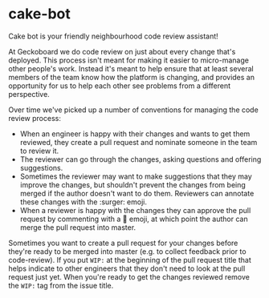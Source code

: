 # cake-bot

Cake bot is your friendly neighbourhood code review assistant!

At Geckoboard we do code review on just about every change that's deployed.
This process isn't meant for making it easier to micro-manage other people's
work. Instead it's meant to help ensure that at least several members of the
team know how the platform is changing, and provides an opportunity for us to
help each other see problems from a different perspective.

Over time we've picked up a number of conventions for managing the code review
process:

* When an engineer is happy with their changes and wants to get them reviewed,
  they create a pull request and nominate someone in the team to review it.
* The reviewer can go through the changes, asking questions and offering suggestions.
* Sometimes the reviewer may want to make suggestions that they may improve the changes,
  but shouldn't prevent the changes from being merged if the author doesn't want to do
  them. Reviewers can annotate these changes with the :surger: emoji.
* When a reviewer is happy with the changes they can approve the pull request by commenting
  with a :cake: emoji, at which point the author can merge the pull request into master.

Sometimes you want to create a pull request for your changes before they're ready to be
merged into master (e.g. to collect feedback prior to code-review). If you put `WIP:`
at the beginning of the pull request title that helps indicate to other engineers that
they don't need to look at the pull request just yet. When you're ready to get the
changes reviewed remove the `WIP:` tag from the issue title.
